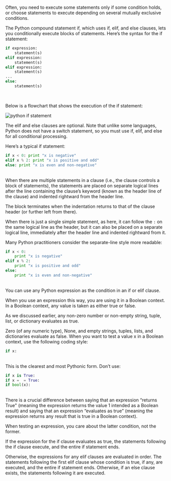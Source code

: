 Often, you need to execute some statements only if some condition holds, or choose statements to execute depending on several mutually exclusive conditions. 

The Python compound statement if, which uses if, elif, and else clauses, lets you conditionally execute blocks of statements. Here’s the syntax for the if statement:

```python
if expression:
    statement(s)
elif expression:
    statement(s)
elif expression:
    statement(s)
...
else:
    statement(s)
```
<br>

Below is a flowchart that shows the execution of the if statement:

<img src="https://www.guru99.com/images/2013/04/if_then_flowchart.png" alt="python if statement">

<br>

The elif and else clauses are optional. Note that unlike some languages, Python does not have a switch statement, so you must use if, elif, and else for all conditional processing.

Here’s a typical if statement:

```python
if x < 0: print "x is negative"
elif x % 2: print "x is positive and odd"
else: print "x is even and non-negative"
```
<br>
When there are multiple statements in a clause (i.e., the clause controls a block of statements), the statements are placed on separate logical lines after the line containing the clause’s keyword (known as the header line of the clause) and indented rightward from the header line. 

The block terminates when the indentation returns to that of the clause header (or further left from there). 

When there is just a single simple statement, as here, it can follow the `:` on the same logical line as the header, but it can also be placed on a separate logical line, immediately after the header line and indented rightward from it. 

Many Python practitioners consider the separate-line style more readable:

```python
if x < 0:
    print "x is negative"
elif x % 2:
    print "x is positive and odd"
else:
    print "x is even and non-negative"
```
<br>
You can use any Python expression as the condition in an if or elif clause. 

When you use an expression this way, you are using it in a Boolean context. In a Boolean context, any value is taken as either true or false. 

As we discussed earlier, any non-zero number or non-empty string, tuple, list, or dictionary evaluates as true. 

Zero (of any numeric type), None, and empty strings, tuples, lists, and dictionaries evaluate as false. When you want to test a value x in a Boolean context, use the following coding style:

```python
if x:
```
<br>
This is the clearest and most Pythonic form. Don’t use:

```python
if x is True:
if x =  = True:
if bool(x):
```
<br>
There is a crucial difference between saying that an expression “returns True" (meaning the expression returns the value 1 intended as a Boolean result) and saying that an expression “evaluates as true” (meaning the expression returns any result that is true in a Boolean context). 

When testing an expression, you care about the latter condition, not the former.

If the expression for the if clause evaluates as true, the statements following the if clause execute, and the entire if statement ends.

Otherwise, the expressions for any elif clauses are evaluated in order. The statements following the first elif clause whose condition is true, if any, are executed, and the entire if statement ends. Otherwise, if an else clause exists, the statements following it are executed.